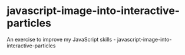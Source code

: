 # javascript-image-into-interactive-particles
An exercise to improve my JavaScript skills - javascript-image-into-interactive-particles
